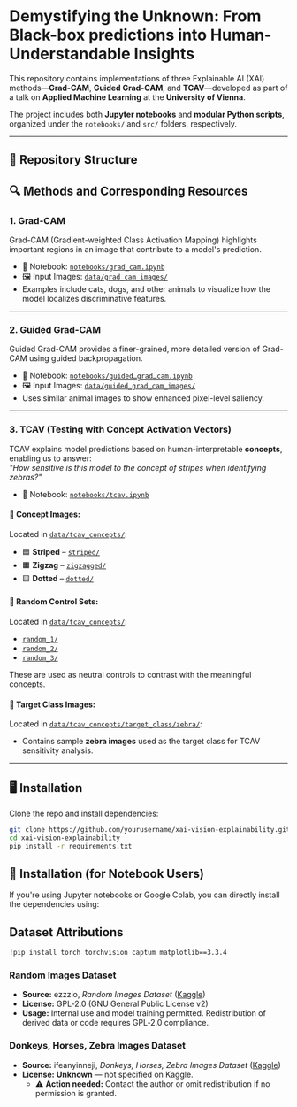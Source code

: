 #  Demystifying the Unknown: From Black-box predictions  into Human-Understandable Insights

This repository contains implementations of three Explainable AI (XAI) methods—**Grad-CAM**, **Guided Grad-CAM**, and **TCAV**—developed as part of a talk on **Applied Machine Learning** at the **University of Vienna**.

The project includes both **Jupyter notebooks** and **modular Python scripts**, organized under the `notebooks/` and `src/` folders, respectively.

---

## 📂 Repository Structure

## 🔍 Methods and Corresponding Resources

### 1. Grad-CAM

Grad-CAM (Gradient-weighted Class Activation Mapping) highlights important regions in an image that contribute to a model's prediction.

- 📓 Notebook: [`notebooks/grad_cam.ipynb`](notebooks/grad_cam.ipynb)
- 🖼️ Input Images: [`data/grad_cam_images/`](data/grad_cam_images/)
- Examples include cats, dogs, and other animals to visualize how the model localizes discriminative features.

---

### 2. Guided Grad-CAM

Guided Grad-CAM provides a finer-grained, more detailed version of Grad-CAM using guided backpropagation.

- 📓 Notebook: [`notebooks/guidedـgradـcam.ipynb`](notebooks/guided_grad_cam.ipynb)
- 🖼️ Input Images: [`data/guided_grad_cam_images/`](data/guided_grad_cam_images/)
- Uses similar animal images to show enhanced pixel-level saliency.

---

### 3. TCAV (Testing with Concept Activation Vectors)

TCAV explains model predictions based on human-interpretable **concepts**, enabling us to answer:  
*"How sensitive is this model to the concept of stripes when identifying zebras?"*

- 📓 Notebook: [`notebooks/tcav.ipynb`](notebooks/tcav.ipynb)

#### 🧠 Concept Images:
Located in [`data/tcav_concepts/`](data/tcav_concepts/):
- 🟦 **Striped** – [`striped/`](data/tcav_concepts/striped/)
- 🟧 **Zigzag** – [`zigzagged/`](data/tcav_concepts/zigzagged/)
- 🟨 **Dotted** – [`dotted/`](data/tcav_concepts/dotted/)

#### 🎲 Random Control Sets:
Located in [`data/tcav_concepts/`](data/tcav_concepts/):
- [`random_1/`](data/tcav_concepts/random_1/)
- [`random_2/`](data/tcav_concepts/random_2/)
- [`random_3/`](data/tcav_concepts/random_3/)

These are used as neutral controls to contrast with the meaningful concepts.

#### 🦓 Target Class Images:
Located in [`data/tcav_concepts/target_class/zebra/`](data/tcav_concepts/target_class/zebra/):
- Contains sample **zebra images** used as the target class for TCAV sensitivity analysis.

---
## 🖥️ Installation

Clone the repo and install dependencies:

```bash
git clone https://github.com/yourusername/xai-vision-explainability.git
cd xai-vision-explainability
pip install -r requirements.txt
```
## 📒 Installation (for Notebook Users)
If you're using Jupyter notebooks or Google Colab, you can directly install the dependencies using:
## Dataset Attributions
```bash
!pip install torch torchvision captum matplotlib==3.3.4
```
### Random Images Dataset  
- **Source:** ezzzio, *Random Images Dataset* ([Kaggle](https://www.kaggle.com/datasets/ezzzio/random-images))  
- **License:** GPL‑2.0 (GNU General Public License v2)  
- **Usage:** Internal use and model training permitted. Redistribution of derived data or code requires GPL‑2.0 compliance.

### Donkeys, Horses, Zebra Images Dataset  
- **Source:** ifeanyinneji, *Donkeys, Horses, Zebra Images Dataset* ([Kaggle](https://www.kaggle.com/datasets/ifeanyinneji/donkeys-horses-zebra-images-dataset))  
- **License:** **Unknown** — not specified on Kaggle.  
  - ⚠️ **Action needed:** Contact the author or omit redistribution if no permission is granted.
